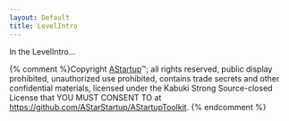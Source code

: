 ```yaml
---
layout: Default
title: LevelIntro
---
```


In the LevelIntro...

{% comment %}Copyright [AStartup](https://astartup.net)™; all rights reserved, public display prohibited, unauthorized use prohibited, contains trade secrets and other confidential materials, licensed under the Kabuki Strong Source-closed License that YOU MUST CONSENT TO at <https://github.com/AStarStartup/AStartupToolkit>. {% endcomment %}
